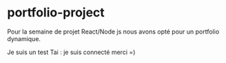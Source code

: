 # portfolio-project
Pour la semaine de projet React/Node js nous avons opté pour un portfolio dynamique.

Je suis un test
Tai : je suis connecté merci =)
